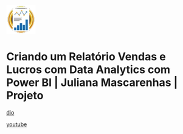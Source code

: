![alt text](image.png)

# Criando um Relatório Vendas e Lucros com Data Analytics com Power BI | Juliana Mascarenhas | Projeto

[dio](https://web.dio.me/project/projeto-de-data-analytics-com-power-bi/learning/dca0e972-4eff-4f81-9f3b-a52603a04f29)

[youtube](https://www.youtube.com/playlist?list=PLUFkgDlXfnjuuPnxauS_IEwxtIHF63ul3)
